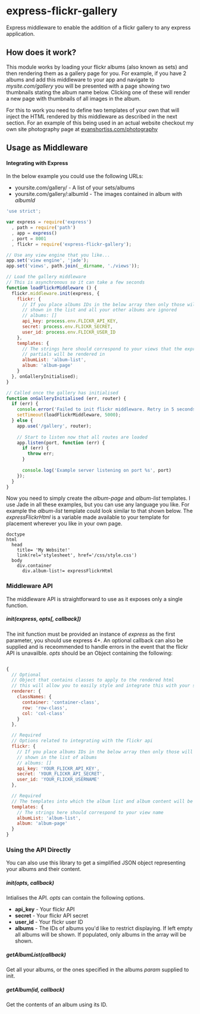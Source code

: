 express-flickr-gallery
======================

Express middleware to enable the addition of a flickr gallery to any express
application.

## How does it work?
This module works by loading your flickr albums (also known as sets) and then
rendering them as a gallery page for you. For example, if you have 2 albums
and add this middleware to your app and navigate to _mysite.com/gallery_ you
will be presented with a page showing two thumbnails stating the album name
below. Clicking one of these will render a new page with thumbnails of all
images in the album.

For this to work you need to define two templates of your own that will inject
the HTML rendered by this middleware as described in the next section. For an
example of this being used in an actual website checkout my own site
photography page at [evanshortiss.com/photography](http://evanshortiss.com/photography)

## Usage as Middleware

#### Integrating with Express
In the below example you could use the following URLs:

* yoursite.com/gallery/ - A list of your sets/albums
* yoursite.com/gallery/:albumId - The images contained in album with _albumId_

```javascript
'use strict';

var express = require('express')
  , path = require('path')
  , app = express()
  , port = 8001
  , flickr = require('express-flickr-gallery');

// Use any view engine that you like...
app.set('view engine', 'jade');
app.set('views', path.join(__dirname, './views'));

// Load the gallery middleware
// This is asynchronous so it can take a few seconds
function loadFlickrMiddleware () {
  flickr.middleware.init(express, {
    flickr: {
      // If you place albums IDs in the below array then only those will be
      // shown in the list and all your other albums are ignored
      // albums: []
      api_key: process.env.FLICKR_API_KEY,
      secret: process.env.FLICKR_SECRET,
      user_id: process.env.FLICKR_USER_ID
    },
    templates: {
      // The strings here should correspond to your views that the express-flickr
      // partials will be rendered in
      albumList: 'album-list',
      album: 'album-page'
    }
  }, onGalleryInitialised);
}

// Called once the gallery has initialised
function onGalleryInitialised (err, router) {
  if (err) {
    console.error('Failed to init flickr middleware. Retry in 5 seconds');
    setTimeout(loadFlickrMiddleware, 5000);
  } else {
    app.use('/gallery', router);
    
    // Start to listen now that all routes are loaded
    app.listen(port, function (err) {
      if (err) {
        throw err;
      }
    
      console.log('Example server listening on port %s', port)
    });
  }
}
```

Now you need to simply create the _album-page_ and _album-list_ templates. I
use Jade in all these examples, but you can use any language you like. For
example the _album-list_ template could look similar to that shown below. The
_expressFlickrHtml_ is a variable made available to your template for placement
wherever you like in your own page.

```jade
doctype
html
  head
    title= 'My Website!'
    link(rel='stylesheet', href='/css/style.css')
  body
    div.container
      div.album-list!= expressFlickrHtml
```

### Middleware API
The middleware API is straightforward to use as it exposes only a single
function.

##### init(express, opts[, callback])
The init function must be provided an instance of _express_ as the first
parameter, you should use express 4+. An optional callback can also be supplied
and is receommended to handle errors in the event that the flickr API is
unavailble. _opts_ should be an Object containing the following:

```javascript

{
  // Optional
  // Object that contains classes to apply to the rendered html
  // this will allow you to easily style and integrate this with your site
  renderer: {
    classNames: {
      container: 'container-class',
      row: 'row-class',
      col: 'col-class'
    }
  },

  // Required
  // Options related to integrating with the flickr api
  flickr: {
    // If you place albums IDs in the below array then only those will be
    // shown in the list of albums
    // albums: []
    api_key: 'YOUR_FLICKR_API_KEY',
    secret: 'YOUR_FLICKR_API_SECRET',
    user_id: 'YOUR_FLICKR_USERNAME'
  },

  // Required
  // The templates into which the album list and album content will be loaded
  templates: {
    // The strings here should correspond to your view name
    albumList: 'album-list',
    album: 'album-page'
  }
}

```

### Using the API Directly
You can also use this library to get a simplified JSON object representing
your albums and their content.

##### init(opts, callback)
Intialises the API. _opts_ can contain the following options.

* **api_key** - Your flickr API
* **secret** - Your flickr API secret
* **user_id** - Your flickr user ID
* **albums** - The IDs of albums you'd like to restrict displaying. If left
empty all albums will be shown. If populated, only albums in the array will be
shown.

##### getAlbumList(callback)
Get all your albums, or the ones specified in the albums _param_ supplied to
init.


##### getAlbum(id, callback)
Get the contents of an album using its ID.


